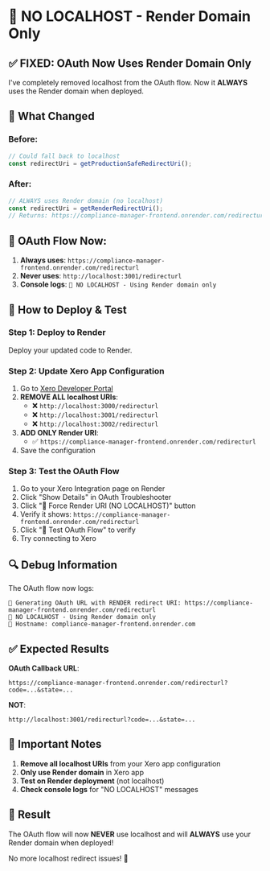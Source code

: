# 🚫 NO LOCALHOST - Render Domain Only

## ✅ FIXED: OAuth Now Uses Render Domain Only

I've completely removed localhost from the OAuth flow. Now it **ALWAYS** uses the Render domain when deployed.

## 🔧 What Changed

### Before:
```javascript
// Could fall back to localhost
const redirectUri = getProductionSafeRedirectUri();
```

### After:
```javascript
// ALWAYS uses Render domain (no localhost)
const redirectUri = getRenderRedirectUri();
// Returns: https://compliance-manager-frontend.onrender.com/redirecturl
```

## 🎯 OAuth Flow Now:

1. **Always uses**: `https://compliance-manager-frontend.onrender.com/redirecturl`
2. **Never uses**: `http://localhost:3001/redirecturl`
3. **Console logs**: `🔧 NO LOCALHOST - Using Render domain only`

## 🚀 How to Deploy & Test

### Step 1: Deploy to Render
Deploy your updated code to Render.

### Step 2: Update Xero App Configuration
1. Go to [Xero Developer Portal](https://developer.xero.com/myapps)
2. **REMOVE ALL localhost URIs**:
   - ❌ `http://localhost:3000/redirecturl`
   - ❌ `http://localhost:3001/redirecturl`
   - ❌ `http://localhost:3002/redirecturl`
3. **ADD ONLY Render URI**:
   - ✅ `https://compliance-manager-frontend.onrender.com/redirecturl`
4. Save the configuration

### Step 3: Test the OAuth Flow
1. Go to your Xero Integration page on Render
2. Click "Show Details" in OAuth Troubleshooter
3. Click "🚀 Force Render URI (NO LOCALHOST)" button
4. Verify it shows: `https://compliance-manager-frontend.onrender.com/redirecturl`
5. Click "🧪 Test OAuth Flow" to verify
6. Try connecting to Xero

## 🔍 Debug Information

The OAuth flow now logs:
```
🔧 Generating OAuth URL with RENDER redirect URI: https://compliance-manager-frontend.onrender.com/redirecturl
🔧 NO LOCALHOST - Using Render domain only
🔧 Hostname: compliance-manager-frontend.onrender.com
```

## ✅ Expected Results

**OAuth Callback URL**:
```
https://compliance-manager-frontend.onrender.com/redirecturl?code=...&state=...
```

**NOT**:
```
http://localhost:3001/redirecturl?code=...&state=...
```

## 🚨 Important Notes

1. **Remove all localhost URIs** from your Xero app configuration
2. **Only use Render domain** in Xero app
3. **Test on Render deployment** (not localhost)
4. **Check console logs** for "NO LOCALHOST" messages

## 🎉 Result

The OAuth flow will now **NEVER** use localhost and will **ALWAYS** use your Render domain when deployed!

No more localhost redirect issues! 🚀

